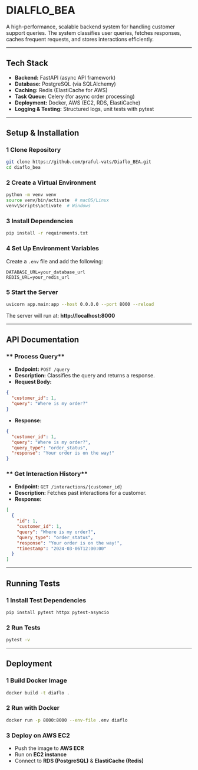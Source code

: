 # DIALFLO_BEA

A high-performance, scalable backend system for handling customer support queries. The system classifies user queries, fetches responses, caches frequent requests, and stores interactions efficiently.

---

## Tech Stack

- **Backend:** FastAPI (async API framework)
- **Database:** PostgreSQL (via SQLAlchemy)
- **Caching:** Redis (ElastiCache for AWS)
- **Task Queue:** Celery (for async order processing)
- **Deployment:** Docker, AWS (EC2, RDS, ElastiCache)
- **Logging & Testing:** Structured logs, unit tests with pytest

---

## Setup & Installation

### **1️ Clone Repository**
```sh
git clone https://github.com/praful-vats/Diaflo_BEA.git
cd diaflo_bea
```

### **2️ Create a Virtual Environment**
```sh
python -m venv venv
source venv/bin/activate  # macOS/Linux
venv\Scripts\activate  # Windows
```

### **3️ Install Dependencies**
```sh
pip install -r requirements.txt
```

### **4️ Set Up Environment Variables**
Create a `.env` file and add the following:
```env
DATABASE_URL=your_database_url
REDIS_URL=your_redis_url
```

### **5️ Start the Server**
```sh
uvicorn app.main:app --host 0.0.0.0 --port 8000 --reload
```
The server will run at: **http://localhost:8000**

---

## API Documentation

### ** Process Query**
- **Endpoint:** `POST /query`
- **Description:** Classifies the query and returns a response.
- **Request Body:**
```json
{
  "customer_id": 1,
  "query": "Where is my order?"
}
```
- **Response:**
```json
{
  "customer_id": 1,
  "query": "Where is my order?",
  "query_type": "order_status",
  "response": "Your order is on the way!"
}
```

### ** Get Interaction History**
- **Endpoint:** `GET /interactions/{customer_id}`
- **Description:** Fetches past interactions for a customer.
- **Response:**
```json
[
  {
    "id": 1,
    "customer_id": 1,
    "query": "Where is my order?",
    "query_type": "order_status",
    "response": "Your order is on the way!",
    "timestamp": "2024-03-06T12:00:00"
  }
]
```

---

## Running Tests

### **1️ Install Test Dependencies**
```sh
pip install pytest httpx pytest-asyncio
```

### **2️ Run Tests**
```sh
pytest -v
```

---

## Deployment

### **1️ Build Docker Image**
```sh
docker build -t diaflo .
```

### **2️ Run with Docker**
```sh
docker run -p 8000:8000 --env-file .env diaflo
```

### **3️ Deploy on AWS EC2**
- Push the image to **AWS ECR**
- Run on **EC2 instance**
- Connect to **RDS (PostgreSQL)** & **ElastiCache (Redis)**
